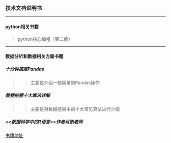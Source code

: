 ### 技术文档说明书

-------------------------------------------

#### python相关书籍
>python核心编程（第二版）

*******************************************

#### 数据分析和数据相关方面书籍
##### 十分钟搞定Pandas
>>主要是介绍一些简单的Pandas操作
##### 数据挖掘十大算法详解
>>主要是对数据挖掘中的十大常见算法进行介绍
#####  <<数据科学中的R语言>>作者肖凯老师
[书籍地址](<a target=_blank href="https://yongle.gitbooks.io/datamining/content/">)
